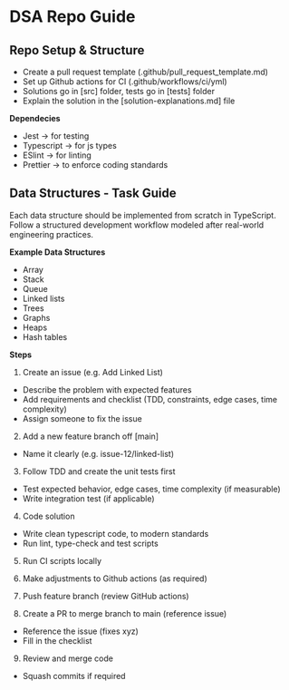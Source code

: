 # DSA Repo Guide

## Repo Setup & Structure

- Create a pull request template (.github/pull_request_template.md)
- Set up Github actions for CI (.github/workflows/ci/yml)
- Solutions go in [src] folder, tests go in [tests] folder
- Explain the solution in the [solution-explanations.md] file

**Dependecies**

- Jest -> for testing
- Typescript -> for js types
- ESlint -> for linting
- Prettier -> to enforce coding standards

## Data Structures - Task Guide

Each data structure should be implemented from scratch in TypeScript. Follow a structured development workflow modeled after real-world engineering practices.

**Example Data Structures**

- Array
- Stack
- Queue
- Linked lists
- Trees
- Graphs
- Heaps
- Hash tables

**Steps**

1. Create an issue (e.g. Add Linked List)

- Describe the problem with expected features
- Add requirements and checklist (TDD, constraints, edge cases, time complexity)
- Assign someone to fix the issue

2. Add a new feature branch off [main]

- Name it clearly (e.g. issue-12/linked-list)

3. Follow TDD and create the unit tests first

- Test expected behavior, edge cases, time complexity (if measurable)
- Write integration test (if applicable)

4. Code solution

- Write clean typescript code, to modern standards
- Run lint, type-check and test scripts

5. Run CI scripts locally

6. Make adjustments to Github actions (as required)

7. Push feature branch (review GitHub actions)

8. Create a PR to merge branch to main (reference issue)

- Reference the issue (fixes xyz)
- Fill in the checklist

9. Review and merge code

- Squash commits if required
